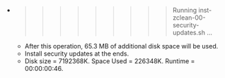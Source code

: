 * >>>>>>>>> Running inst-zclean-00-security-updates.sh ...
  * After this operation, 65.3 MB of additional disk space will be used.
  * Install security updates at the ends.
  * Disk size = 7192368K. Space Used = 226348K. Runtime = 00:00:00:46.
